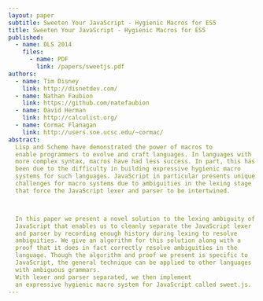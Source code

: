 ```yaml
---
layout: paper
subtitle: Sweeten Your JavaScript - Hygienic Macros for ES5
title: Sweeten Your JavaScript - Hygienic Macros for ES5
published:
  - name: DLS 2014
    files:
      - name: PDF
        link: /papers/sweetjs.pdf
authors:
  - name: Tim Disney
    link: http://disnetdev.com/
  - name: Nathan Faubion
    link: https://github.com/natefaubion
  - name: David Herman
    link: http://calculist.org/
  - name: Cormac Flanagan
    link: http://users.soe.ucsc.edu/~cormac/
abstract:
  Lisp and Scheme have demonstrated the power of macros to
  enable programmers to evolve and craft languages. In languages with
  more complex syntax, macros have had less success. In part, this has
  been due to the difficulty in building expressive hygienic macro
  systems for such languages. JavaScript in particular presents unique
  challenges for macro systems due to ambiguities in the lexing stage
  that force the JavaScript lexer and parser to be intertwined.



  In this paper we present a novel solution to the lexing ambiguity of
  JavaScript that enables us to cleanly separate the JavaScript lexer
  and parser by recording enough history during lexing to resolve
  ambiguities. We give an algorithm for this solution along with a
  proof that it does in fact correctly resolve ambiguities in the
  language. Though the algorithm and proof we present is specific to
  JavaScript, the general technique can be applied to other languages
  with ambiguous grammars.
  With lexer and parser separated, we then implement
  an expressive hygienic macro system for JavaScript called sweet.js.
---
```

